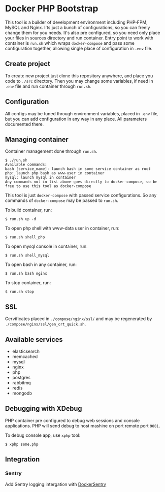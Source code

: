 # Docker PHP Bootstrap

This tool is a builder of development environment including PHP-FPM, MySQL and Nginx.
I'ts just a bunch of configurations, so you can freely change them for you needs.
It's also pre configured, so you need only place your files in sources directory and run container.
Entry point to work with container is `run.sh` which wraps `docker-compose` and
pass some configuration together, allowing single place of configuration in `.env` file.

## Create project

To create new project just clone this repository anywhere, and place you code to `./src` directory.
Then you may change some variables, if need in `.env` file and run container through `run.sh`.

## Configuration

All configs may be tuned through environment variables, placed in `.env` file,
but you can add configuration in any way in any place. All parameters documented there.

## Managing container

Container management done through `run.sh`.

```
$ ./run.sh
Available commands:
bash [service_name]: launch bash in some service container as root
php: launch php bash as www-user in container
mysql: launch mysql in container
Any commands not in list above goes directly to docker-compose, so be free to use this tool as docker-compose
```

This tool is just `docker-compose` with passed service configurations.
So any commands of `docker-compose` may be passed to `run.sh`.

To build container, run:

```
$ run.sh up -d
```

To open php shell with www-data user in container, run:

```
$ run.sh shell_php
```

To open mysql console in container, run:

```
$ run.sh shell_mysql
```

To open bash in any container, run:

```
$ run.sh bash nginx
```

To stop container, run:

```
$ run.sh stop
```
## SSL

Cervificates placed in `./compose/nginx/ssl/` and may be regenerated by `./compose/nginx/ssl/gen_crt_quick.sh`.

## Available services

* elasticsearch
* memcached
* mysql
* nginx
* php
* postgres
* rabbitmq
* redis
* mongodb

## Debugging with XDebug

PHP container pre configured to debug web sessions and console applications.
PHP will send debug to host mashine on port remote port `9001`.

To debug console app, use `xphp` tool:
```
$ xphp some.php
```

## Integration

### Sentry

Add Sentry logging intergation with [DockerSentry](https://github.com/sokil/DockerSentry)
